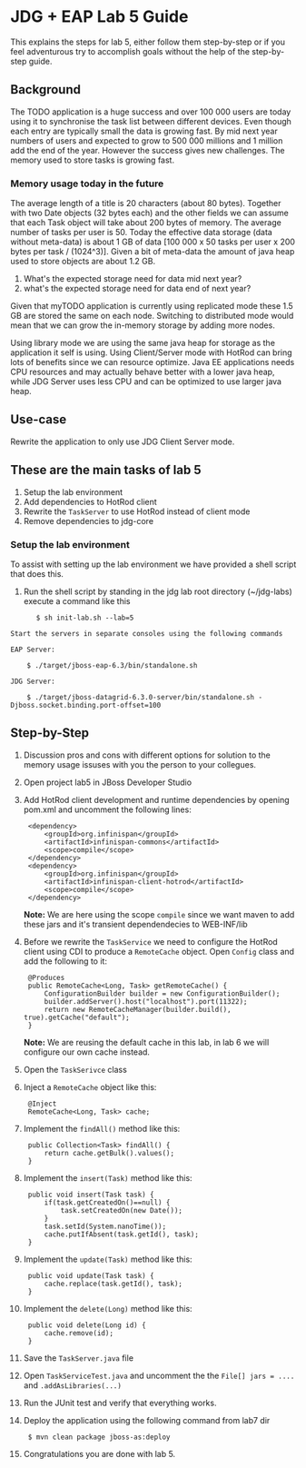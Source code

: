 # JDG + EAP Lab 5 Guide
This explains the steps for lab 5, either follow them step-by-step or if you 
feel adventurous try to accomplish goals without the help of the step-by-step guide.

## Background 
The TODO application is a huge success and over 100 000 users are today using it to synchronise the task list between different devices. Even though each entry are typically small the data is growing fast. By mid next year numbers of users and expected to grow to 500 000 millions and 1 million add the end of the year. However the success gives new challenges. The memory used to store tasks is growing fast.

### Memory usage today in the future
The average length of a title is 20 characters (about 80 bytes). Together with two Date objects (32 bytes each) and the other fields we can assume that each Task object will take about 200 bytes of memory. The average number of tasks per user is 50. Today the effective data storage (data without meta-data) is about 1 GB of data [100 000 x 50 tasks per user x 200 bytes per task / (1024^3)]. Given a bit of meta-data the amount of java heap used to store objects are about 1.2 GB. 

1. What's the expected storage need for data mid next year?
1. what's the expected storage need for data end of next year?

Given that myTODO application is currently using replicated mode these 1.5 GB are stored the same on each node. Switching to distributed mode would mean that we can grow the in-memory storage by adding more nodes.

Using library mode we are using the same java heap for storage as the application it self is using. Using Client/Server mode with HotRod can bring lots of benefits since we can resource optimize. Java EE applications needs CPU resources and may actually behave better with a lower java heap, while JDG Server uses less CPU and can be optimized to use larger java heap.


## Use-case
Rewrite the application to only use JDG Client Server mode.

## These are the main tasks of lab 5

1. Setup the lab environment
1. Add dependencies to HotRod client
1. Rewrite the `TaskServer` to use HotRod instead of client mode
1. Remove dependencies to jdg-core

### Setup the lab environment
  To assist with setting up the lab environment we have provided a shell script that does this. 

  1. Run the shell script by standing in the jdg lab root directory (~/jdg-labs) execute a command like this

    		$ sh init-lab.sh --lab=5

    Start the servers in separate consoles using the following commands
	
	EAP Server:	
		
		$ ./target/jboss-eap-6.3/bin/standalone.sh
		
	JDG Server:
		
		$ ./target/jboss-datagrid-6.3.0-server/bin/standalone.sh -Djboss.socket.binding.port-offset=100
		

## Step-by-Step
1. Discussion pros and cons with different options for solution to the memory usage issuses with you the person to your collegues.
1. Open project lab5 in JBoss Developer Studio
1. Add HotRod client development and runtime dependencies by opening pom.xml and uncomment the following lines:
		
		<dependency>
			<groupId>org.infinispan</groupId>
			<artifactId>infinispan-commons</artifactId>
			<scope>compile</scope>
		</dependency>
		<dependency>
			<groupId>org.infinispan</groupId>
			<artifactId>infinispan-client-hotrod</artifactId>
			<scope>compile</scope>
		</dependency>
	
	**Note:** We are here using the scope `compile` since we want maven to add these jars and it's transient dependendecies to WEB-INF/lib

1. Before we rewrite the `TaskService` we need to configure the HotRod client using CDI to produce a `RemoteCache` object. Open `Config` class and add the following to it:

		@Produces
		public RemoteCache<Long, Task> getRemoteCache() {
			ConfigurationBuilder builder = new ConfigurationBuilder();
			builder.addServer().host("localhost").port(11322);
			return new RemoteCacheManager(builder.build(), true).getCache("default");
		}

	**Note:** We are reusing the default cache in this lab, in lab 6 we will configure our own cache instead.
	
1. Open the `TaskSerivce` class
1. Inject a `RemoteCache` object like this:

		@Inject
		RemoteCache<Long, Task> cache;
		
1. Implement the `findAll()` method like this:

		public Collection<Task> findAll() {
			return cache.getBulk().values();
		}
		
1. Implement the `insert(Task)` method like this:

		public void insert(Task task) {
			if(task.getCreatedOn()==null) {
				task.setCreatedOn(new Date());
			}
			task.setId(System.nanoTime());
			cache.putIfAbsent(task.getId(), task);
		}		

1. Implement the `update(Task)` method like this:

		public void update(Task task) {
			cache.replace(task.getId(), task);
		}

1. Implement the `delete(Long)` method like this:

		public void delete(Long id) {
			cache.remove(id);
		}

1. Save the `TaskServer.java` file
1. Open `TaskServiceTest.java` and uncomment the the `File[] jars = ....` and `.addAsLibraries(...)`
1. Run the JUnit test and verify that everything works.
1. Deploy the application using the following command from lab7 dir
		
		$ mvn clean package jboss-as:deploy
		
10. Congratulations you are done with lab 5.
